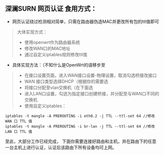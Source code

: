 ## 深澜SURN 网页认证 食用方式：
+ 网页认证绕过检测相对简单，只需在路由器伪造MAC并更改所有包的ttl值即可
> 大体实现方式：
> + 使用openwrt作为路由器系统
> + 修改WAN口的MAC地址
> + 通过自定义iptables规则修改ttl值

+ 具体实现方法：（不知什么是OpenWrt的请移步至
>+ 在接口设置页面，进入WAN接口设置-物理设置，取消勾选桥接改接口
>+ WAN 接口类型选择DHCP（根据你的需要选
>+ 将接口分配至vlan交换机（在下面选
>+ 进入LAN口设置，勾选为指定接口创建桥接，并分配至与WAN口不同的交换机
>+ 使用自定义iptables：
```
iptables -t mangle -A PREROUTING -i eth0.2 -j TTL --ttl-set 64 //修改 WAN 口 TTL 值
iptables -t mangle -A PREROUTING -i br-lan -j TTL --ttl-set 64 //修改 LAN 口 TTL 值
```
至此，大部分工作已经完成，
下面你需要连接好路由和主机，并在路由下的任意一台主机上进行认证，认证后该路由下所有设备均可上网。
